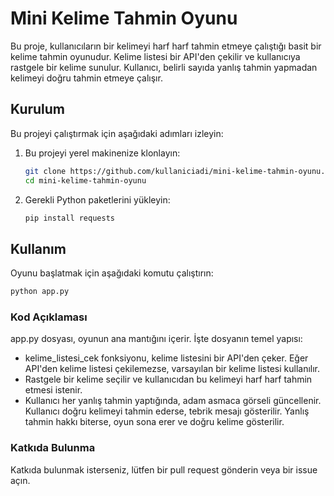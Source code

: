 # Mini Kelime Tahmin Oyunu

Bu proje, kullanıcıların bir kelimeyi harf harf tahmin etmeye çalıştığı basit bir kelime tahmin oyunudur. Kelime listesi bir API'den çekilir ve kullanıcıya rastgele bir kelime sunulur. Kullanıcı, belirli sayıda yanlış tahmin yapmadan kelimeyi doğru tahmin etmeye çalışır.

## Kurulum

Bu projeyi çalıştırmak için aşağıdaki adımları izleyin:

1. Bu projeyi yerel makinenize klonlayın:
    ```sh
    git clone https://github.com/kullaniciadi/mini-kelime-tahmin-oyunu.git
    cd mini-kelime-tahmin-oyunu
    ```

2. Gerekli Python paketlerini yükleyin:
    ```sh
    pip install requests
    ```

## Kullanım

Oyunu başlatmak için aşağıdaki komutu çalıştırın:
```sh
python app.py
```

### Kod Açıklaması
app.py dosyası, oyunun ana mantığını içerir. İşte dosyanın temel yapısı:

* kelime_listesi_cek fonksiyonu, kelime listesini bir API'den çeker. Eğer API'den kelime listesi çekilemezse, varsayılan bir kelime listesi kullanılır.
* Rastgele bir kelime seçilir ve kullanıcıdan bu kelimeyi harf harf tahmin etmesi istenir.
* Kullanıcı her yanlış tahmin yaptığında, adam asmaca görseli güncellenir.
Kullanıcı doğru kelimeyi tahmin ederse, tebrik mesajı gösterilir. Yanlış tahmin hakkı biterse, oyun sona erer ve doğru kelime gösterilir.

### Katkıda Bulunma
Katkıda bulunmak isterseniz, lütfen bir pull request gönderin veya bir issue açın.
